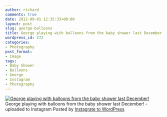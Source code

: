 ```yaml
---
author: richard
comments: true
date: 2012-09-01 12:35:33+00:00
layout: post
slug: george-balloons
title: George playing with balloons from the baby shower last December!
wordpress_id: 272
categories:
- Photography
post_format:
- Image
tags:
- Baby Shower
- Balloons
- George
- Instagram
- Photography
---
```



[![George playing with balloons from the baby shower last December!](http://richard.perry-online.me.uk/files/2012/09/e7977018f43911e1a2ce22000a1c86dc_7.jpg)](http://richard.perry-online.me.uk/files/2012/09/e7977018f43911e1a2ce22000a1c86dc_7.jpg)
George playing with balloons from the baby shower last December! - uploaded to Instagram
Posted by [Instagrate to WordPress](http://wordpress.org/extend/plugins/instagrate-to-wordpress/)
